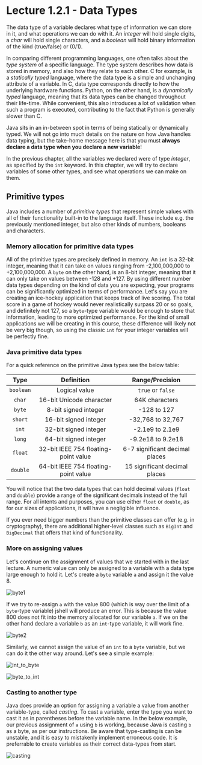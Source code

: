 # Lecture 1.2.1 - Data Types
The data type of a variable declares what type of information we can store in it, and what operations we can do with it. An <i>integer</i> will hold single digits, a <i>char</i> will hold single characters, and a <i>boolean</i> will hold binary information of the kind (true/false) or (0/1).

In comparing different programming languages, one often talks about the <i>type system</i> of a specific language. The type system describes how data is stored in memory, and also how they relate to each other. C for example, is a <i>statically typed</i> language, where the data type is a simple and unchanging attribute of a variable. In C, data type corresponds directly to how the underlying hardware functions. Python, on the other hand, is a <i>dynamically typed</i> language, meaning that its data types can be changed throughout their life-time. While convenient, this also introduces a lot of validation when such a program is executed, contributing to the fact that Python is generally slower than C.

Java sits in an in-between spot in terms of being statically or dynamically typed. We will not go into much details on the nature on how Java handles data typing, but the take-home message here is that you must <b>always declare a data type when you declare a new variable</b>!

In the previous chapter, all the variables we declared were of type <i>integer</i>, as specified by the `int` keyword. In this chapter, we will try to declare variables of some other types, and see what operations we can make on them.

## Primitive types
Java includes a number of <i>primitive types</i> that represent simple values with all of their functionality built-in to the language itself. These include e.g. the previously mentioned integer, but also other kinds of numbers, booleans and characters. 

### Memory allocation for primitive data types
All of the primitive types are precisely defined in memory. An `int` is a 32-bit integer, meaning that it can take on values ranging from -2,100,000,000 to +2,100,000,000. A `byte` on the other hand, is an 8-bit integer, meaning that it can only take on values between -128 and +127. By using different number data types depending on the kind of data you are expecting, your programs can be significantly optimized in terms of performance. Let's say you are creating an ice-hockey application that keeps track of live scoring. The total score in a game of hockey would never realistically surpass 20 or so goals, and definitely not 127, so a `byte`-type variable would be enough to store that information, leading to more optimized performance. For the kind of small applications we will be creating in this course, these difference will likely not be very big though, so using the classic `int` for your integer variables will be perfectly fine.

### Java primitive data types
For a quick reference on the primitive Java types see the below table:

| Type |     Definition     |          Range/Precision     |     
| :---: | :----------------------: | :----------------------: | 
|  `boolean`   |        Logical value        | `true` or `false` | 
|  `char`  | 16-bit Unicode character | 64K characters | 
|  `byte`   | 8-bit signed integer | -128 to 127 | 
|  `short`   | 16-bit signed integer | -32,768 to 32,767 | 
|  `int`   | 32-bit signed integer | -2.1e9 to 2.1e9 | 
|  `long`   | 64-bit signed integer | -9.2e18 to 9.2e18 | 
|  `float`   | 32-bit IEEE 754 floating-point value | 6-7 significant decimal places | 
|  `double`   | 64-bit IEEE 754 floating-point value | 15 significant decimal places | 

You will notice that the two data types that can hold decimal values (`float` and `double`) provide a range of the significant decimals instead of the full range. For all intents and purposes, you can use either `float` or `double`, as for our sizes of applications, it will have a negligible influence.

If you ever need bigger numbers than the primitive classes can offer (e.g. in cryptography), there are additional higher-level classes such as `BigInt` and `BigDecimal` that offers that kind of functionality.

### More on assigning values
Let's continue on the assignment of values that we started with in the last lecture. A numeric value can only be assigned to a variable with a data type large enough to hold it. Let's create a `byte` variable `a` and assign it the value 8.

![byte1](/assets/lecture_1/byte1.png)

If we try to re-assign `a` with the value 800 (which is way over the limit of a `byte`-type variable) jshell will produce an error. This is because the value 800 does not fit into the memory allocated for our variable `a`. If we on the other hand declare a variable `b` as an `int`-type variable, it will work fine.

![byte2](/assets/lecture_1/byte2.png)

Similarly, we cannot assign the value of an `int` to a `byte` variable, but we can do it the other way around. Let's see a simple example:

![int_to_byte](/assets/lecture_1/int_to_byte.png)

![byte_to_int](/assets/lecture_1/byte_to_int.png)

### Casting to another type
Java does provide an option for assigning a variable a value from another variable-type, called <i>casting</i>. To cast a variable, enter the type you want to cast it as in parentheses before the variable name. In the below example, our previous assignment of `a` using `b` is working, because Java is casting `b` as a byte, as per our instructions. Be aware that type-casting is can be unstable, and it is easy to mistakenly implement erroneous code. It is preferrable to create variables as their correct data-types from start.

![casting](/assets/lecture_1/casting.png)







